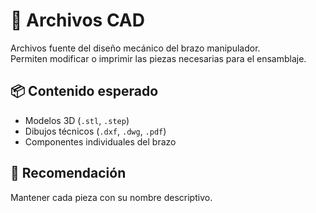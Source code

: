 # 🧩 Archivos CAD

Archivos fuente del diseño mecánico del brazo manipulador.  
Permiten modificar o imprimir las piezas necesarias para el ensamblaje.

## 📦 Contenido esperado

- Modelos 3D (`.stl`, `.step`)
- Dibujos técnicos (`.dxf`, `.dwg`, `.pdf`)
- Componentes individuales del brazo

## 📐 Recomendación
Mantener cada pieza con su nombre descriptivo.
